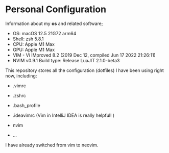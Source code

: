 # Personal Configuration

Information about my **os** and related software;

- OS: macOS 12.5 21G72 arm64
- Shell: zsh 5.8.1
- CPU: Apple M1 Max
- GPU: Apple M1 Max
- VIM - Vi IMproved 8.2 (2019 Dec 12, compiled Jun 17 2022 21:26:11)
- NVIM v0.9.1
  Build type: Release
  LuaJIT 2.1.0-beta3

This repository stores all the configuration (dotfiles) I have been using right now, including:

- .vimrc
- .zshrc
- .bash_profile

- .ideavimrc (Vim in IntelliJ IDEA is really helpful! )
-  nvim 
- ...

I have already switched from vim to neovim. 


